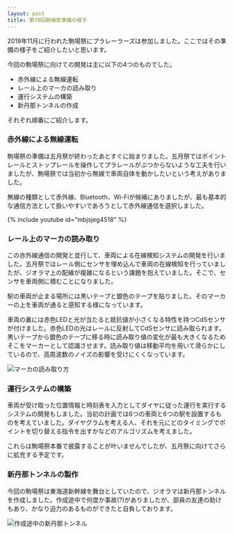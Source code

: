 ```yaml
---
layout: post
title: 第70回駒場祭準備の様子
---
```


2019年11月に行われた駒場祭にプラレーラーズは参加しました。ここではその準備の様子をご紹介したいと思います。

今回の駒場祭に向けての開発は主に以下の4つのものでした。

- 赤外線による無線運転
- レール上のマーカの読み取り
- 運行システムの構築
- 新丹那トンネルの作成

それぞれ順番にご紹介します。

### 赤外線による無線運転

駒場祭の準備は五月祭が終わったあとすぐに始まりました。五月祭ではポイントレールとストップレールを操作してプラレールがぶつからないような工夫を行いましたが、駒場祭では当初から無線で車両自体を動かしたいという考えがありました。

無線の種類として赤外線、Bluetooth、Wi-Fiが候補にありましたが、最も基本的な通信方法として扱いやすいであろうとして赤外線通信を選択しました。

{% include youtube id="mbjsjeg4518" %}

### レール上のマーカの読み取り

この赤外線通信の開発と並行して、車両による在線検知システムの開発を行いました。五月祭ではレール側にセンサを埋め込んで車両の在線検知を行っていましたが、ジオラマ上の配線が複雑になるという課題を抱えていました。そこで、センサを車両側に積むことになりました。

駅の車両が止まる場所には黒いテープと銀色のテープを貼りました。そのマーカーの上を車両が通ると感知する様になっています。

車両の裏には赤色LEDと光が当たると抵抗値が小さくなる特性を持つCdSセンサが付けました。赤色LEDの光はレールに反射してCdSセンサに読み取られます。黒いテープから銀色のテープに移る時に読み取り値の変化が最も大きくなるためそこをマーカーとして認識させます。読み取り値は移動平均を用いて滑らかにしているので、高周波数のノイズの影響を受けにくくなっています。

![マーカの読み取り方](https://drive.google.com/thumbnail?id=1SDRvFDOLI3vReYRVg9RNVhPWwURiEmJv&sz=w1200-h900)

### 運行システムの構築

車両が受け取った位置情報と時刻表を入力としてダイヤに従った運行を実行するシステムの開発もしました。当初の計画では6つの車両と6つの駅を設置するものを考えていました。ダイヤグラムを考える人、それを元にどのタイミングでポイントを切り替える指令を出すかなどのアルゴリズムを考えました。

これらは駒場祭本番で披露することが叶いませんでしたが、五月祭に向けてさらに拡充する予定です。

### 新丹那トンネルの製作

今回の駒場祭は東海道新幹線を舞台としていたので、ジオラマは新丹那トンネルを作成しました。作成途中で何度か事故(?)がありましたが、部員の友達の助けもあり、かなり迫力のあるものができたと自負しております。

![作成途中の新丹那トンネル](https://drive.google.com/thumbnail?id=1qJo4XZrEFK7nwWuBpc4rUTTsFRp1On55&sz=w1200-h900)
